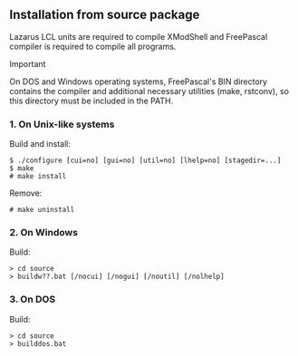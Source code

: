 ## Installation from source package

Lazarus LCL units are required to compile XModShell and FreePascal compiler is
required to compile all programs.  

> [!IMPORTANT]
> On DOS and Windows operating systems, FreePascal's BIN directory contains the
> compiler and additional necessary utilities (make, rstconv), so this directory
> must be included in the PATH.

### 1. On Unix-like systems
  
  Build and install:
  ```
  $ ./configure [cui=no] [gui=no] [util=no] [lhelp=no] [stagedir=...]  
  $ make
  # make install
  ```
  Remove:
  ```
  # make uninstall
  ```

### 2. On Windows
  
  Build:
  ```
  > cd source
  > buildw??.bat [/nocui] [/nogui] [/noutil] [/nolhelp]
  ```  

### 3. On DOS
  
  Build:
  ```
  > cd source
  > builddos.bat
  ```
